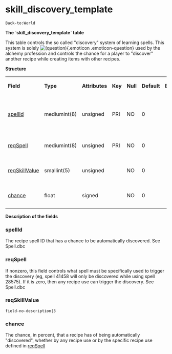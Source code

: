 # skill\_discovery\_template

`Back-to:World`

**The \`skill\_discovery\_template\` table**

This table controls the so called "discovery" system of learning spells. This system is solely ![(question)](images/icons/emoticons/help_16.png){.emoticon .emoticon-question} used by the alchemy profession and controls the chance for a player to "discover" another recipe while creating items with other recipes.

**Structure**

<table>
<colgroup>
<col width="12%" />
<col width="12%" />
<col width="12%" />
<col width="12%" />
<col width="12%" />
<col width="12%" />
<col width="12%" />
<col width="12%" />
</colgroup>
<tbody>
<tr class="odd">
<td><p><strong>Field</strong></p></td>
<td><p><strong>Type</strong></p></td>
<td><p><strong>Attributes</strong></p></td>
<td><p><strong>Key</strong></p></td>
<td><p><strong>Null</strong></p></td>
<td><p><strong>Default</strong></p></td>
<td><p><strong>Extra</strong></p></td>
<td><p><strong>Comment</strong></p></td>
</tr>
<tr class="even">
<td><p><a href="#skill_discovery_template-spellId">spellId</a></p></td>
<td><p>mediumint(8)</p></td>
<td><p>unsigned</p></td>
<td><p>PRI</p></td>
<td><p>NO</p></td>
<td><p>0</p></td>
<td><p> </p></td>
<td><p>SpellId of the discoverable spell</p></td>
</tr>
<tr class="odd">
<td><p><a href="#skill_discovery_template-reqSpell">reqSpell</a></p></td>
<td><p>mediumint(8)</p></td>
<td><p>unsigned</p></td>
<td><p>PRI</p></td>
<td><p>NO</p></td>
<td><p>0</p></td>
<td><p> </p></td>
<td><p>spell requirement</p></td>
</tr>
<tr class="even">
<td><p><a href="#skill_discovery_template-reqSkillValue">reqSkillValue</a></p></td>
<td><p>smallint(5)</p></td>
<td><p>unsigned</p></td>
<td><p> </p></td>
<td><p>NO</p></td>
<td><p>0</p></td>
<td><p> </p></td>
<td><p>skill points requirement</p></td>
</tr>
<tr class="odd">
<td><p><a href="#skill_discovery_template-chance">chance</a></p></td>
<td><p>float</p></td>
<td><p>signed</p></td>
<td><p> </p></td>
<td><p>NO</p></td>
<td><p>0</p></td>
<td><p> </p></td>
<td><p>chance to discover</p></td>
</tr>
</tbody>
</table>

**Description of the fields**

### spellId

The recipe spell ID that has a chance to be automatically discovered. See Spell.dbc

### reqSpell

If nonzero, this field controls what spell must be specifically used to trigger the discovery (eg, spell 41458 will only be discovered while using spell 28575). If it is zero, then any recipe use can trigger the discovery. See Spell.dbc

### reqSkillValue

`field-no-description|3`

### chance

The chance, in percent, that a recipe has of being automatically "discovered", whether by any recipe use or by the specific recipe use defined in [reqSpell](#skill_discovery_template-reqSpell)
